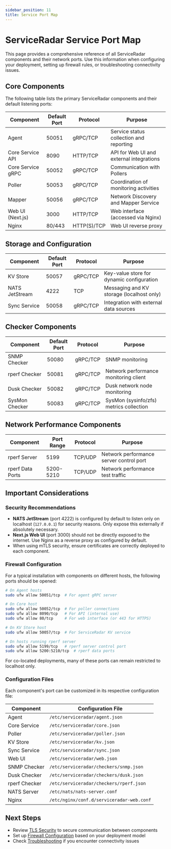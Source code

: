 ```yaml
---
sidebar_position: 11
title: Service Port Map
---
```


# ServiceRadar Service Port Map

This page provides a comprehensive reference of all ServiceRadar components and their network ports. Use this information when configuring your deployment, setting up firewall rules, or troubleshooting connectivity issues.

## Core Components

The following table lists the primary ServiceRadar components and their default listening ports:

| Component         | Default Port | Protocol | Purpose                                  |
|-------------------|--------------|----------|------------------------------------------|
| Agent             | 50051        | gRPC/TCP | Service status collection and reporting  |
| Core Service API  | 8090         | HTTP/TCP | API for Web UI and external integrations |
| Core Service gRPC | 50052        | gRPC/TCP | Communication with Pollers               |
| Poller            | 50053        | gRPC/TCP | Coordination of monitoring activities    |
| Mapper            | 50056        | gRPC/TCP | Network Discovery and Mapper Service     |
| Web UI (Next.js)  | 3000         | HTTP/TCP | Web interface (accessed via Nginx)       |
| Nginx             | 80/443       | HTTP(S)/TCP | Web UI reverse proxy                     |

## Storage and Configuration

| Component | Default Port | Protocol | Purpose |
|-----------|--------------|----------|---------|
| KV Store | 50057 | gRPC/TCP | Key-value store for dynamic configuration |
| NATS JetStream | 4222 | TCP | Messaging and KV storage (localhost only) |
| Sync Service | 50058 | gRPC/TCP | Integration with external data sources |

## Checker Components

| Component      | Default Port | Protocol | Purpose                                 |
|----------------|--------------|----------|-----------------------------------------|
| SNMP Checker   | 50080        | gRPC/TCP | SNMP monitoring                         |
| rperf Checker  | 50081        | gRPC/TCP | Network performance monitoring client   |
| Dusk Checker   | 50082        | gRPC/TCP | Dusk network node monitoring            |
| SysMon Checker | 50083        | gRPC/TCP | SysMon (sysinfo/zfs) metrics collection |

## Network Performance Components

| Component | Port Range | Protocol | Purpose |
|-----------|------------|----------|---------|
| rperf Server | 5199 | TCP/UDP | Network performance server control port |
| rperf Data Ports | 5200-5210 | TCP/UDP | Network performance test traffic |

## Important Considerations

### Security Recommendations

- **NATS JetStream** (port 4222) is configured by default to listen only on localhost (`127.0.0.1`) for security reasons. Only expose this externally if absolutely necessary.
- **Next.js Web UI** (port 3000) should not be directly exposed to the internet. Use Nginx as a reverse proxy as configured by default.
- When using mTLS security, ensure certificates are correctly deployed to each component.

### Firewall Configuration

For a typical installation with components on different hosts, the following ports should be opened:

```bash
# On Agent hosts
sudo ufw allow 50051/tcp  # For agent gRPC server

# On Core host
sudo ufw allow 50052/tcp  # For poller connections
sudo ufw allow 8090/tcp   # For API (internal use)
sudo ufw allow 80/tcp     # For web interface (or 443 for HTTPS)

# On KV Store host
sudo ufw allow 50057/tcp  # For ServiceRadar KV service

# On hosts running rperf server
sudo ufw allow 5199/tcp   # rperf server control port
sudo ufw allow 5200:5210/tcp  # rperf data ports
```

For co-located deployments, many of these ports can remain restricted to localhost only.

### Configuration Files

Each component's port can be customized in its respective configuration file:

| Component | Configuration File |
|-----------|-------------------|
| Agent | `/etc/serviceradar/agent.json` |
| Core Service | `/etc/serviceradar/core.json` |
| Poller | `/etc/serviceradar/poller.json` |
| KV Store | `/etc/serviceradar/kv.json` |
| Sync Service | `/etc/serviceradar/sync.json` |
| Web UI | `/etc/serviceradar/web.json` |
| SNMP Checker | `/etc/serviceradar/checkers/snmp.json` |
| Dusk Checker | `/etc/serviceradar/checkers/dusk.json` |
| rperf Checker | `/etc/serviceradar/checkers/rperf.json` |
| NATS Server | `/etc/nats/nats-server.conf` |
| Nginx | `/etc/nginx/conf.d/serviceradar-web.conf` |

## Next Steps

- Review [TLS Security](./tls-security.md) to secure communication between components
- Set up [Firewall Configuration](./installation.md#firewall-configuration) based on your deployment model
- Check [Troubleshooting](./installation.md#troubleshooting) if you encounter connectivity issues